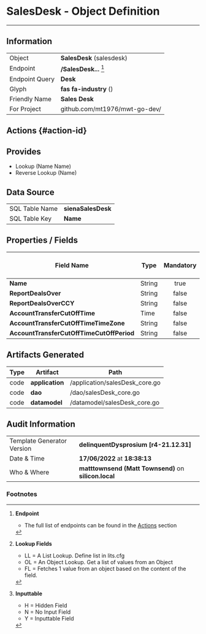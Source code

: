 # **SalesDesk** - Object Definition
---
##  Information
|   |   |
|---|---|
|Object         |**SalesDesk** (salesdesk) |
|Endpoint 	    |**/SalesDesk...** [^1]|
|Endpoint Query |**Desk**|
Glyph|**fas fa-industry** ()
Friendly Name|**Sales Desk**|
|For Project    |github.com/mt1976/mwt-go-dev/|

##  Actions {#action-id}













##  Provides
 * Lookup (Name Name)
 * Reverse Lookup (Name)





##  Data Source 
|   |   |
|---|---|
SQL Table Name       | **sienaSalesDesk**
SQL Table Key | **Name**



##  Properties / Fields
| Field Name| Type | Mandatory | Core | Virtual | Overide | Lookup [^2]| Lookup Object      | Lookup Field Source         | Lookup Return Value                | Inputable [^3]|DB Column|Default Value| No Change | Callout | Internal | Display | Mask |
| -- | --  | :--: | :--: | :--: |:--: |:--: |:--: |-- |-- |:--: |-- | --| :--: | :--: | :--: | -- | -- |
|**Name**|String|true|true|false|false|||||Y|Name||false|false|false|text||
|**ReportDealsOver**|String|false|true|false|false|||||Y|ReportDealsOver||false|false|false|text||
|**ReportDealsOverCCY**|String|false|true|false|false|||||Y|ReportDealsOverCCY||false|false|false|text||
|**AccountTransferCutOffTime**|Time|false|true|false|false|||||Y|AccountTransferCutOffTime||false|false|false|text||
|**AccountTransferCutOffTimeTimeZone**|String|false|true|false|false|||||Y|AccountTransferCutOffTimeTimeZone||false|false|false|text||
|**AccountTransferCutOffTimeCutOffPeriod**|String|false|true|false|false|||||Y|AccountTransferCutOffTimeCutOffPeriod||false|false|false|text||


##  Artifacts Generated
| Type | Artifact | Path|
| :--: | -- | -- |
| code | **application** | /application/salesDesk_core.go |
| code | **dao** | /dao/salesDesk_core.go |
| code | **datamodel** | /datamodel/salesDesk_core.go |


## Audit Information
|   |   |
|---|---|
Template Generator Version   | **delinquentDysprosium [r4-21.12.31]**
Date & Time		     | **17/06/2022** at **18:38:13**
Who & Where		     | **matttownsend (Matt Townsend)** on **silicon.local**

### Footnotes
[^1]: **Endpoint**
    * The full list of endpoints can be found in the [Actions](#action-id) section
[^2]: **Lookup Fields**
    * LL = A List Lookup. Define list in lits.cfg
    * OL = An Object Lookup. Get a list of values from an Object
    * FL = Fetches 1 value from an object based on the content of the field. 
[^3]: **Inputtable**   
    * H = Hidden Field
    * N = No Input Field
    * Y = Inputtable Field